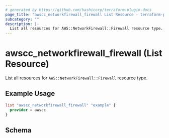 ```yaml
---
# generated by https://github.com/hashicorp/terraform-plugin-docs
page_title: "awscc_networkfirewall_firewall List Resource - terraform-provider-awscc"
subcategory: ""
description: |-
  List all resources for AWS::NetworkFirewall::Firewall resource type.
---
```


# awscc_networkfirewall_firewall (List Resource)

List all resources for `AWS::NetworkFirewall::Firewall` resource type.

## Example Usage

```terraform
list "awscc_networkfirewall_firewall" "example" {
  provider = awscc
}
```

<!-- schema generated by tfplugindocs -->
## Schema
